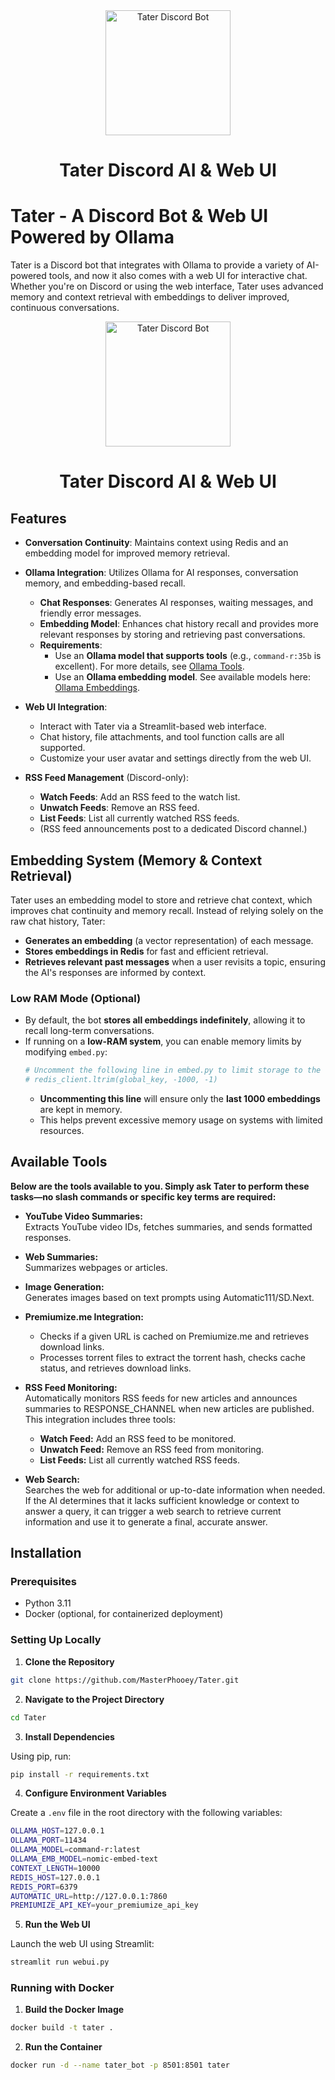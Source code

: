 <div align="center">
  <img src="https://raw.githubusercontent.com/MasterPhooey/Tater-Discord-WebUI/refs/heads/main/images/tater.png" alt="Tater Discord Bot" width="200"/>
  <h1>Tater Discord AI & Web UI</h1>
</div>

# Tater - A Discord Bot & Web UI Powered by Ollama

Tater is a Discord bot that integrates with Ollama to provide a variety of AI-powered tools, and now it also comes with a web UI for interactive chat. Whether you're on Discord or using the web interface, Tater uses advanced memory and context retrieval with embeddings to deliver improved, continuous conversations.

<div align="center">
  <img src="https://raw.githubusercontent.com/MasterPhooey/Tater-Discord-WebUI/refs/heads/main/images/webui.png" alt="Tater Discord Bot" width="200"/>
  <h1>Tater Discord AI & Web UI</h1>
</div>


## Features

- **Conversation Continuity**: Maintains context using Redis and an embedding model for improved memory retrieval.
- **Ollama Integration**: Utilizes Ollama for AI responses, conversation memory, and embedding-based recall.
  - **Chat Responses**: Generates AI responses, waiting messages, and friendly error messages.
  - **Embedding Model**: Enhances chat history recall and provides more relevant responses by storing and retrieving past conversations.
  - **Requirements**:
    - Use an **Ollama model that supports tools** (e.g., `command-r:35b` is excellent). For more details, see [Ollama Tools](https://ollama.com/search?c=tools).
    - Use an **Ollama embedding model**. See available models here: [Ollama Embeddings](https://ollama.com/search?c=embedding).

- **Web UI Integration**: 
  - Interact with Tater via a Streamlit-based web interface.
  - Chat history, file attachments, and tool function calls are all supported.
  - Customize your user avatar and settings directly from the web UI.

- **RSS Feed Management** (Discord-only):
  - **Watch Feeds**: Add an RSS feed to the watch list.
  - **Unwatch Feeds**: Remove an RSS feed.
  - **List Feeds**: List all currently watched RSS feeds.
  - (RSS feed announcements post to a dedicated Discord channel.)

## Embedding System (Memory & Context Retrieval)

Tater uses an embedding model to store and retrieve chat context, which improves chat continuity and memory recall. Instead of relying solely on the raw chat history, Tater:

- **Generates an embedding** (a vector representation) of each message.
- **Stores embeddings in Redis** for fast and efficient retrieval.
- **Retrieves relevant past messages** when a user revisits a topic, ensuring the AI's responses are informed by context.

### **Low RAM Mode (Optional)**
- By default, the bot **stores all embeddings indefinitely**, allowing it to recall long-term conversations.
- If running on a **low-RAM system**, you can enable memory limits by modifying `embed.py`:
  ```python
  # Uncomment the following line in embed.py to limit storage to the last 100 messages (saves RAM)
  # redis_client.ltrim(global_key, -1000, -1)
  ```
  - **Uncommenting this line** will ensure only the **last 1000 embeddings** are kept in memory.
  - This helps prevent excessive memory usage on systems with limited resources.

## Available Tools

**Below are the tools available to you. Simply ask Tater to perform these tasks—no slash commands or specific key terms are required:**

- **YouTube Video Summaries:**  
  Extracts YouTube video IDs, fetches summaries, and sends formatted responses.

- **Web Summaries:**  
  Summarizes webpages or articles.

- **Image Generation:**  
  Generates images based on text prompts using Automatic111/SD.Next.

- **Premiumize.me Integration:**  
  - Checks if a given URL is cached on Premiumize.me and retrieves download links.  
  - Processes torrent files to extract the torrent hash, checks cache status, and retrieves download links.

- **RSS Feed Monitoring:**  
  Automatically monitors RSS feeds for new articles and announces summaries to RESPONSE_CHANNEL when new articles are published. This integration includes three tools:  
  - **Watch Feed:** Add an RSS feed to be monitored.  
  - **Unwatch Feed:** Remove an RSS feed from monitoring.  
  - **List Feeds:** List all currently watched RSS feeds.

- **Web Search:**  
  Searches the web for additional or up-to-date information when needed. If the AI determines that it lacks sufficient knowledge or context to answer a query, it can trigger a web search to retrieve current information and use it to generate a final, accurate answer.

## Installation

### Prerequisites
- Python 3.11
- Docker (optional, for containerized deployment)

### Setting Up Locally

1. **Clone the Repository**

```bash
git clone https://github.com/MasterPhooey/Tater.git
```

2. **Navigate to the Project Directory**

```bash
cd Tater
```

3. **Install Dependencies**

Using pip, run:

```bash
pip install -r requirements.txt
```

4. **Configure Environment Variables**

Create a `.env` file in the root directory with the following variables:

```bash
OLLAMA_HOST=127.0.0.1
OLLAMA_PORT=11434
OLLAMA_MODEL=command-r:latest
OLLAMA_EMB_MODEL=nomic-embed-text
CONTEXT_LENGTH=10000
REDIS_HOST=127.0.0.1
REDIS_PORT=6379
AUTOMATIC_URL=http://127.0.0.1:7860
PREMIUMIZE_API_KEY=your_premiumize_api_key
```

5. **Run the Web UI**

Launch the web UI using Streamlit:

```bash
streamlit run webui.py
```

### Running with Docker

1. **Build the Docker Image**

```bash
docker build -t tater .
```

2. **Run the Container**

```bash
docker run -d --name tater_bot -p 8501:8501 tater
```
